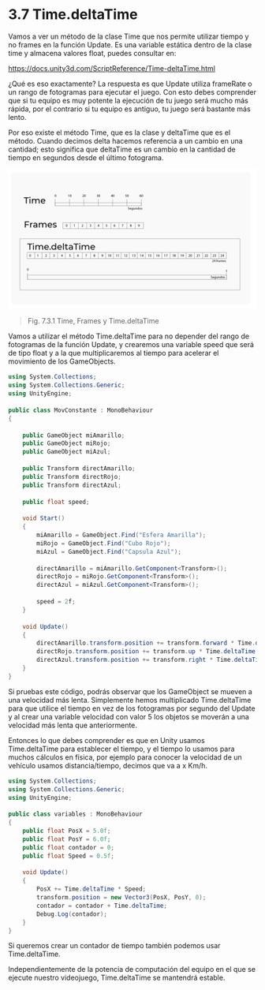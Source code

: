 # 3.7 Time.deltaTime
Vamos a ver un método de la clase Time que nos permite utilizar tiempo y no frames en la función Update. Es una variable estática dentro de la clase time y almacena valores float, puedes consultar en:

https://docs.unity3d.com/ScriptReference/Time-deltaTime.html

¿Qué es eso exactamente?
La respuesta es que Update utiliza frameRate o un rango de fotogramas para ejecutar el juego. Con esto debes comprender que si tu equipo es muy potente la ejecución de tu juego será mucho más rápida, por el contrario si tu equipo es antiguo, tu juego será bastante más lento.

Por eso existe el método Time, que es la clase y deltaTime que es el método. Cuando decimos delta hacemos referencia a un cambio en una cantidad; esto significa que deltaTime es un cambio en la cantidad de tiempo en segundos desde el último fotograma.

![Fig. 7.3.1 Time, Frames y Time.deltaTime](https://github.com/jstleon/programacion-videojuegos/blob/main/03%20C%23%20con%20Unity/3.7%20Time.deltaTime/img/Fig.%203.7.1_Time.deltaTime.png)
> Fig. 7.3.1 Time, Frames y Time.deltaTime

Vamos a utilizar el método Time.deltaTime para no depender del rango de fotogramas de la función Update, y crearemos una variable speed que será de tipo float y a la que multiplicaremos al tiempo para acelerar el movimiento de los GameObjects.

````C#
using System.Collections;
using System.Collections.Generic;
using UnityEngine;

public class MovConstante : MonoBehaviour
{

    public GameObject miAmarillo;
    public GameObject miRojo;
    public GameObject miAzul;

    public Transform directAmarillo;
    public Transform directRojo;
    public Transform directAzul;

    public float speed;

    void Start()
    {
        miAmarillo = GameObject.Find("Esfera Amarilla");
        miRojo = GameObject.Find("Cubo Rojo");
        miAzul = GameObject.Find("Capsula Azul");

        directAmarillo = miAmarillo.GetComponent<Transform>();
        directRojo = miRojo.GetComponent<Transform>();
        directAzul = miAzul.GetComponent<Transform>();

        speed = 2f;
    }

    void Update()
    {
        directAmarillo.transform.position += transform.forward * Time.deltaTime * speed;
        directRojo.transform.position += transform.up * Time.deltaTime * speed;
        directAzul.transform.position += transform.right * Time.deltaTime * speed;
    }
}

````
Si pruebas este código, podrás observar que los GameObject se mueven a una velocidad más lenta. Simplemente hemos multiplicado Time.deltaTime para que utilice el tiempo en vez de los fotogramas por segundo del Update y al crear una variable velocidad con valor 5 los objetos se moverán a una velocidad más lenta que anteriormente.

Entonces lo que debes comprender es que en Unity usamos Time.deltaTime para establecer el tiempo, y el tiempo lo usamos para muchos cálculos en física, por ejemplo para conocer la velocidad de un vehículo usamos distancia/tiempo, decimos que va a x Km/h.

````C#
using System.Collections;
using System.Collections.Generic;
using UnityEngine;

public class variables : MonoBehaviour
{
    public float PosX = 5.0f;
    public float PosY = 6.0f;
    public float contador = 0;
    public float Speed = 0.5f;

    void Update()
    {
        PosX += Time.deltaTime * Speed;
        transform.position = new Vector3(PosX, PosY, 0);
        contador = contador + Time.deltaTime;
        Debug.Log(contador);
    }
}
````
Si queremos crear un contador de tiempo también podemos usar Time.deltaTime.

Independientemente de la potencia de computación del equipo en el que se ejecute nuestro videojuego, Time.deltaTime se mantendrá estable.



